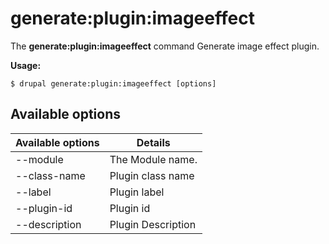 # generate:plugin:imageeffect
The **generate:plugin:imageeffect** command Generate image effect plugin.

**Usage:**
```
$ drupal generate:plugin:imageeffect [options] 
```

## Available options
Available options | Details
-------|-------------
--module | The Module name.
--class-name | Plugin class name
--label | Plugin label
--plugin-id | Plugin id
--description | Plugin Description
